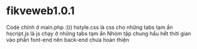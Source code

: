 # fikveweb1.0.1
Code chính ở main.php :)))
hstyle.css là css cho những tabs tạm ẩn
hscript.js là js chạy ở những tabs tạm ẩn
Nhóm tập chung hầu hết thời gian vào phần font-end nên back-end chưa hoàn thiện

